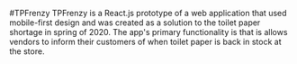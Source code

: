 #TPFrenzy
TPFrenzy is a React.js prototype of a web application that used mobile-first design and was created as a solution to the toilet paper shortage in spring of 2020. The app's primary functionality is that is allows vendors to inform their customers of when toilet paper is back in stock at the store.
